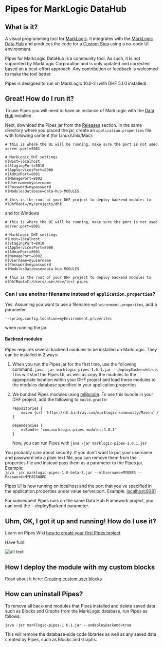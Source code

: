 # Pipes for MarkLogic DataHub

## What is it?
A visual programming tool for [MarkLogic](https://docs.marklogic.com/guide/getting-started/intro). It integrates with the [MarkLogic Data Hub](https://docs.marklogic.com/datahub/) and produces the code for a [Custom Step](https://docs.marklogic.com/datahub/modules/editing-custom-step-module.html) using a no-code UI environment.

Pipes for MarkLogic DataHub is a community tool. As such, it is not supported by MarkLogic Corporation and is only updated and corrected based on a best-effort approach. Any contribution or feedback is welcomed to make the tool better.

Pipes is designed to run on MarkLogic 10.0-2 (with DHF 5.1.0 installed). 

## Great! How do I run it?
To use Pipes you will need to have an instance of MarkLogic with the [Data Hub](https://docs.marklogic.com/datahub/index.html) installed.

Next, download the Pipes jar from the [Releases](https://github.com/marklogic-community/pipes/releases) section. In the same directory where you placed the jar, create an ```application.properties``` file with following content (for Linux/Unix/Mac):

```
# this is where the UI will be running, make sure the port is not used
server.port=8081

# MarkLogic DHF settings
mlHost=localhost
mlStagingPort=8010
mlAppServicesPort=8000
mlAdminPort=8001
mlManagePort=8002
mlUsername=myusername
mlPassword=mypassword 
mlModulesDatabase=data-hub-MODULES

# this is the root of your DHF project to deploy backend modules to
mlDhfRoot=/my/projects/dhf 
```
and for Windows
```
# this is where the UI will be running, make sure the port is not used
server.port=8081

# MarkLogic DHF settings
mlHost=localhost
mlStagingPort=8010
mlAppServicesPort=8000
mlAdminPort=8001
mlManagePort=8002
mlUsername=myusername
mlPassword=mypassword 
mlModulesDatabase=data-hub-MODULES

# this is the root of your DHF project to deploy backend modules to
mlDhfRoot=C:/Users/user/dev/test-pipes
```
### Can I use another filename instead of ```application.properties```?
Yes. Assuming you want to use a filename ```myEnvironment.properites```, add a parameter 

```--spring.config.location=myEnvironment.properites``` 

when running the jar.

#### Backend modules

Pipes requires several backend modules to be installed on MarkLogic.
They can be installed in 2 ways:

1) When you run the Pipes jar for the first time, use the following command:
```java -jar marklogic-pipes-1.0.1.jar --deployBackend=true```.
This will start the Pipes UI, as well as copy the modules to the appropriate location within your DHF project and load these modules to the modules database specified in your application.properties 

2) We bundled Pipes modules using [mlBundle](https://github.com/marklogic-community/ml-gradle/wiki/Bundles). To use this bundle in your DHF project, add the following to `build.gradle`:

    ```
    repositories {
        maven {url 'https://dl.bintray.com/marklogic-community/Maven/'}
    }
    
    dependencies {
        mlBundle "com.marklogic:pipes-modules:1.0.1"
    }
    ```

    Now, you can run Pipes with ```java -jar marklogic-pipes-1.0.1.jar```



You probably care about security. If you don't want to put your username and password into a plain text file, you can remove them from the properties file and instead pass them as a parameter to the Pipes jar. Example:  
```java -jar marklogic-pipes-1.0-beta-3.jar --mlUsername=MYUSER --Password=MYPASSWORD```

Pipes UI is now running on localhost and the port that you've specified in the application.properties under value server.port. Example: [localhost:8081](http://localhost:8081)

For subsequent Pipes runs on the same Data Hub Framework project, you can omit the --deployBackend parameter.

## Uhm, OK, I got it up and running! How do I use it?
Learn on Pipes Wiki [how to create your first Pipes project](https://github.com/marklogic-community/pipes/wiki/1.-Creating-your-first-Pipes-project)

Have fun!

![alt text](https://github.com/marklogic-community/pipes/blob/master/Pipes.png?raw=true) 

## How I deploy the module with my custom blocks
Read about it here: [Creating custom user blocks](https://github.com/marklogic-community/pipes/wiki/4.-Creating-custom-user-blocks-for-developers)
## How can uninstall Pipes?

To remove all back-end modules that Pipes installed and delete saved data such as Blocks and Graphs from the MarkLogic database, run Pipes as follows:

```java -jar marklogic-pipes-1.0.1.jar --undeployBackend=true```

This will remove the database-side code libraries as well as any saved data created by Pipes, such as Blocks and Graphs.
